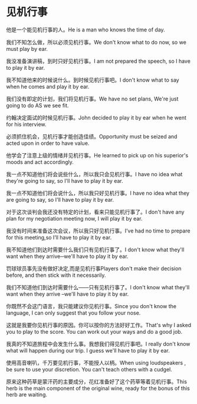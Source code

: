 # 见机行事

<p><span class="chinese">他是一个能见机行事的人。</span><span class="english">He is a man who knows the time of day.</span></p>

<p><span class="chinese">我们不知怎么做，所以必须见机行事。</span><span class="english">We don't know what to do now, so we must play by ear.</span></p>

<p><span class="chinese">我没准备演讲稿，到时只好见机行事。</span><span class="english">I am not prepared the speech, so I have to play it by ear.</span></p>

<p><span class="chinese">我不知道他来的时候说什么。到时候见机行事吧。</span><span class="english">I don't know what to say when he comes and play it by ear.</span></p>

<p><span class="chinese">我们没有即定的计划，我们将见机行事。</span><span class="english">We have no set plans, We're just going to do AS we see fit.</span></p>

<p><span class="chinese">约翰决定面试的时候见机行事。</span><span class="english">John decided to play it by ear when he went for his interview.</span></p>

<p><span class="chinese">必须抓住机会，见机行事才能创造佳绩。</span><span class="english">Opportunity must be seized and acted upon in order to have value.</span></p>

<p><span class="chinese">他学会了注意上级的情绪并见机行事。</span><span class="english">He learned to pick up on his superior's moods and act accordingly.</span></p>

<p><span class="chinese">我一点不知道他们将会说些什么，所以我只会见机行事。</span><span class="english">I have no idea what they're going to say, so I'll have to play it by ear.</span></p>

<p><span class="chinese">我一点不知道他们将会说什么，所以我只好见机行事。</span><span class="english">I have no idea what they are going to say, so I'll have to play it by ear.</span></p>

<p><span class="chinese">对于这次谈判会我还没有特定的计划，看来只能见机行事了。</span><span class="english">I don't have any plan for my negotiation meeting now, I will play it by ear.</span></p>

<p><span class="chinese">我没有时间来准备这次会议，所以我只好见机行事。</span><span class="english">I’ve had no time to prepare for this meeting,so I’ll have to play it by ear.</span></p>

<p><span class="chinese">我不知道他们到达时需要什么我们只有见机行事了。</span><span class="english">I don't know what they'll want when they arrive─we'll have to play it by ear.</span></p>

<p><span class="chinese">罚球球员事先没有做好决定,而是见机行事</span><span class="english">Players don't make their decision before, and then stick with it necessarily.</span></p>

<p><span class="chinese">我们不知道他们到达时需要什么——只有见机行事了。</span><span class="english">I don't know what they'll want when they arrive –we'll have to play it by ear.</span></p>

<p><span class="chinese">你既然不会这门语言，我只能建议你见机行事。</span><span class="english">Since you don't know the language, I can only suggest that you follow your nose.</span></p>

<p><span class="chinese">这就是我要你见机行事的原因。你可以按你的方法好好工作。</span><span class="english">That's why I asked you to play to the score. You can work out your ways and do a good job.</span></p>

<p><span class="chinese">我真的不知道旅程中会发生什么事。我想我们得见机行事吧。</span><span class="english">I really don't know what will happen during our trip. I guess we'll have to play it by ear.</span></p>

<p><span class="chinese">使用高音喇叭，千万要见机行事，不能授人以柄。</span><span class="english">When using loudspeakers , be sure to use your discretion. You can't teach others with a cudgel.</span></p>

<p><span class="chinese">原来这种药草是蒙汗药的主要成分，花红准备好了这个药草等着见机行事。</span><span class="english">This herb is the main component of the original wine, ready for the bonus of this herb are waiting.</span></p>

